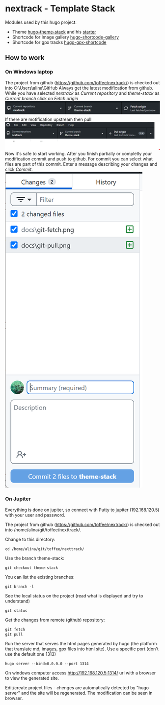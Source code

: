 # nextrack - Template Stack

Modules used by this hugo project:
 * Theme [hugo-theme-stack](https://github.com/CaiJimmy/hugo-theme-stack) and his [starter](https://github.com/CaiJimmy/hugo-theme-stack-starter)
 * Shortcode for Image gallery [hugo-shortcode-gallery](https://github.com/mfg92/hugo-shortcode-gallery)
 * Shortcode for gpx tracks [hugo-gpx-shortcode](https://github.com/martinschneider/hugo-gpx-shortcode)
 
## How to work

### On Windows laptop
 The project from github (https://github.com/toffee/nextrack/) is checked out into C:\Users\alina\GitHub
 Always get the latest modification from github. While you have selected *nextrack* as _Current repository_ and *theme-stack* as _Current branch_ click on _Fetch origin_
 ![git-fetch](docs/git-fetch.png)
 If there are motification upstream then pull
 ![git-pull](docs/git-pull.png)
 Now it's safe to start working. After you finish partially or completly your modification commit and push to github.
 For commit you can select what files are part of this commit. Enter a message describing your changes and click _Commit_.
 ![git-commit](docs/git-commit.png)


### On Jupiter
 Everything is done on jupiter, so connect with Putty to jupiter (192.168.120.5) with your user and password.
 
 The project from github (https://github.com/toffee/nextrack/) is checked out into /home/alina/git/toffee/nexttrack/. 
 
 Change to this directory:
 ```
 cd /home/alina/git/toffee/nexttrack/
 ```
 Use the branch theme-stack:
 ```
 git checkout theme-stack
 ```
 You can list the existing branches:
 ```
 git branch -l
 ```
 See the local status on the project (read what is displayed and try to understand)
 ```
 git status
 ```
 Get the changes from remote (github) repository:
 ```
 git fetch
 git pull
 ```
 Run the server that serves the html pages generated by hugo (the platform that translate md, images, gpx files into html site). Use a specific port (don't use the default one 1313)
 ```
 hugo server --bind=0.0.0.0 --port 1314
 ```
 On windows computer access http://192.168.120.5:1314/ url with a browser to view the generated site.

 Edit/create project files - chenges are automatically detected by "hugo server" and the site will be regenerated. The modification can be seen in browser.





